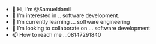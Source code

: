 - 👋 Hi, I’m @Samueldamil
- 👀 I’m interested in .. software development.
- 🌱 I’m currently learning ... software engineering
- 💞️ I’m looking to collaborate on ... software development
- 📫 How to reach me ...08147291840

<!---
Samueldamil/Samueldamil is a ✨ special ✨ repository because its `README.md` (this file) appears on your GitHub profile.
You can click the Preview link to take a look at your changes.
--->

